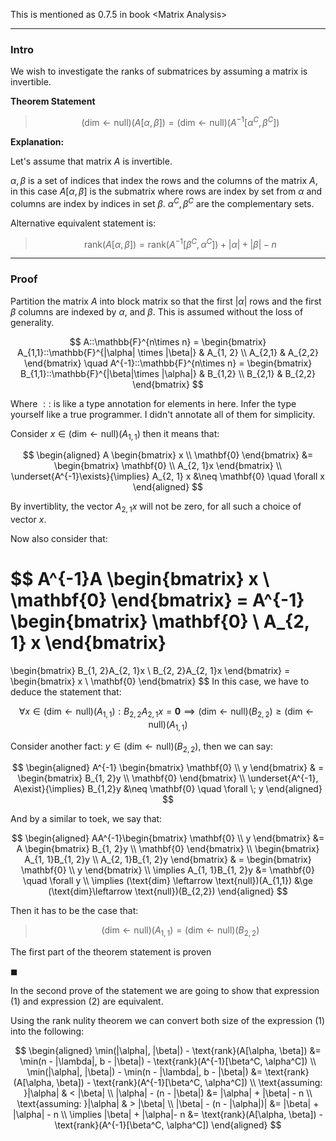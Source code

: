 This is mentioned as 0.7.5 in book \<Matrix Analysis\>


---
### **Intro**

We wish to investigate the ranks of submatrices by assuming a matrix is invertible. 

**Theorem Statement**

> $$
> (\text{dim} \leftarrow \text{null})(A[\alpha, \beta]) =(\text{dim} \leftarrow \text{null})(A^{-1}[\alpha^C,  \beta^C])\tag{1}
> $$

**Explanation:** 

Let's assume that matrix $A$ is invertible. 

$\alpha, \beta$ is a set of indices that index the rows and the columns of the matrix $A$, in this case $A[\alpha, \beta]$ is the submatrix where rows are index by set from $\alpha$ and columns are index by indices in set $\beta$. $\alpha^C, \beta^C$ are the complementary sets. 

Alternative equivalent statement is: 

> $$
> \text{rank}(A[\alpha, \beta]) = \text{rank}(A^{-1}[\beta^C, \alpha^C]) + |\alpha| + |\beta| - n \tag{2}
> $$


---
### **Proof**

Partition the matrix $A$ into block matrix so that the first $|\alpha|$ rows and the first $\beta$ columns are indexed by $\alpha$, and $\beta$. This is assumed without the loss of generality. 

$$
A::\mathbb{F}^{n\times n} = 
\begin{bmatrix}
    A_{1,1}::\mathbb{F}^{|\alpha| \times |\beta|} & A_{1, 2}
    \\
    A_{2,1} & A_{2,2} 
\end{bmatrix}
\quad 
A^{-1}::\mathbb{F}^{n\times n} = 
\begin{bmatrix}
    B_{1,1}::\mathbb{F}^{|\beta|\times |\alpha|} & B_{1,2}
    \\
    B_{2,1} & B_{2,2}
\end{bmatrix}
$$
 
Where $::$ is like a type annotation for elements in here. Infer the type yourself like a true programmer. I didn't annotate all of them for simplicity. 

Consider $x \in (\text{dim}\leftarrow \text{null})(A_{1,1})$ then it means that: 

$$
\begin{aligned}
    A 
    \begin{bmatrix}
        x \\ \mathbf{0}
    \end{bmatrix}
    &= 
    \begin{bmatrix}
        \mathbf{0} \\ A_{2, 1}x
    \end{bmatrix}
    \\
    \underset{A^{-1}\exists}{\implies} 
    A_{2, 1} x &\neq \mathbf{0} \quad \forall x
\end{aligned}
$$

By invertiblity, the vector $A_{2, 1}x$ will not be zero, for all such a choice of vector $x$. 

Now also consider that: 

$$
A^{-1}A \begin{bmatrix}
    x \\ \mathbf{0}
\end{bmatrix}
= A^{-1} 
\begin{bmatrix}
    \mathbf{0}
    \\
    A_{2, 1} x
\end{bmatrix}
=
\begin{bmatrix}
    B_{1, 2}A_{2, 1}x
    \\
    B_{2, 2}A_{2, 1}x
\end{bmatrix} = 
\begin{bmatrix}
    x \\ \mathbf{0}
\end{bmatrix}
$$
In this case, we have to deduce the statement that: 

$$
\forall x \in (\text{dim} \leftarrow \text{null})(A_{1, 1})
: 
B_{2, 2}A_{2, 1}x = \mathbf{0} \implies (\text{dim}\leftarrow \text{null})(B_{2,2})\ge (\text{dim}\leftarrow \text{null})(A_{1,1})
$$

Consider another fact: $y\in (\text{dim}\leftarrow \text{null})(B_{2,2})$, then we can say: 

$$
\begin{aligned}
    A^{-1} \begin{bmatrix}
        \mathbf{0} \\ y
    \end{bmatrix}
    & = 
    \begin{bmatrix}
        B_{1, 2}y \\ 
        \mathbf{0}
    \end{bmatrix}
    \\
    \underset{A^{-1}, A\exist}{\implies} 
    B_{1,2}y &\neq \mathbf{0} \quad \forall \; y
\end{aligned}
$$

And by a similar to toek, we say that: 

$$
\begin{aligned}
    AA^{-1}\begin{bmatrix}
        \mathbf{0} \\ y 
    \end{bmatrix}
    &= 
    A
    \begin{bmatrix}
        B_{1, 2}y \\ 
        \mathbf{0}
    \end{bmatrix}
    \\
    \begin{bmatrix}
        A_{1, 1}B_{1, 2}y
        \\
        A_{2, 1}B_{1, 2}y
    \end{bmatrix}
    & = 
    \begin{bmatrix}
        \mathbf{0}
        \\
        y
    \end{bmatrix}
    \\
    \implies 
    A_{1, 1}B_{1, 2}y &= \mathbf{0} \quad \forall y
    \\
    \implies 
    (\text{dim} \leftarrow \text{null})(A_{1,1}) 
    &\ge 
    (\text{dim}\leftarrow \text{null})(B_{2,2})
\end{aligned}
$$

Then it has to be the case that: 

> $$
> (\text{dim}\leftarrow\text{null})(A_{1,1}) = (\text{dim}\leftarrow\text{null})(B_{2,2})
> $$

The first part of the theorem statement is proven

$\blacksquare$


In the second prove of the statement we are going to show that expression (1) and expression (2) are equivalent. 

Using the rank nulity theorem we can convert both size of the expression (1) into the following: 

$$
\begin{aligned}
    \min(|\alpha|, |\beta|)  - \text{rank}(A[\alpha, \beta]) &= 
    \min(n - |\lambda|, b - |\beta|) - \text{rank}(A^{-1}[\beta^C, \alpha^C])
    \\
    \min(|\alpha|, |\beta|) - \min(n - |\lambda|, b - |\beta|) &= 
    \text{rank}(A[\alpha, \beta]) - \text{rank}(A^{-1}[\beta^C, \alpha^C])
    \\
    \text{assuming: }|\alpha| & < |\beta| 
    \\
    |\alpha| - (n - |\beta|) &= |\alpha| + |\beta| - n
    \\
    \text{assuming: }|\alpha| & > |\beta| 
    \\
    |\beta| - (n - |\alpha|)| &= |\beta| + |\alpha| - n
    \\
    \implies 
    |\beta| + |\alpha|- n &= \text{rank}(A[\alpha, \beta]) - \text{rank}(A^{-1}[\beta^C, \alpha^C])
\end{aligned}
$$


